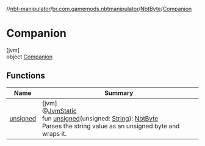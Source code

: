 //[nbt-manipulator](../../../../index.md)/[br.com.gamemods.nbtmanipulator](../../index.md)/[NbtByte](../index.md)/[Companion](index.md)

# Companion

[jvm]\
object [Companion](index.md)

## Functions

| Name | Summary |
|---|---|
| [unsigned](unsigned.md) | [jvm]<br>@[JvmStatic](https://kotlinlang.org/api/latest/jvm/stdlib/kotlin.jvm/-jvm-static/index.html)<br>fun [unsigned](unsigned.md)(unsigned: [String](https://kotlinlang.org/api/latest/jvm/stdlib/kotlin/-string/index.html)): [NbtByte](../index.md)<br>Parses the string value as an unsigned byte and wraps it. |
